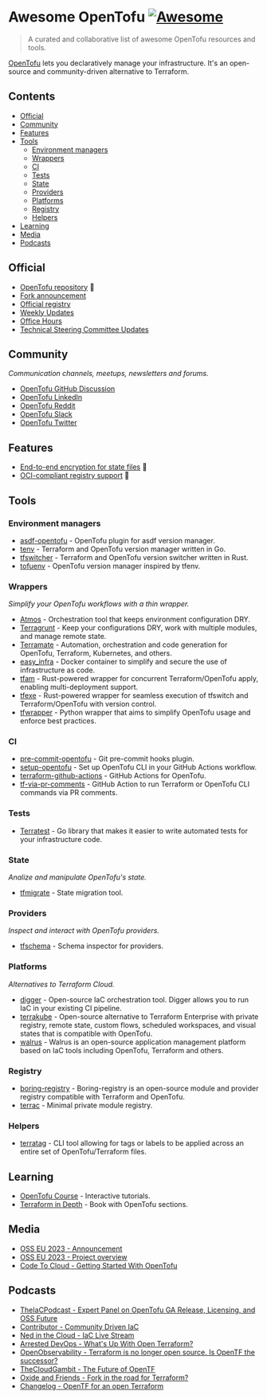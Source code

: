 # Awesome OpenTofu [![Awesome](https://awesome.re/badge.svg)](https://awesome.re) <!-- omit in toc -->

> A curated and collaborative list of awesome OpenTofu resources and tools.

[OpenTofu](https://opentofu.org/) lets you declaratively manage your infrastructure. It's an open-source and community-driven alternative to Terraform.

## Contents <!-- omit in toc -->

- [Official](#official)
- [Community](#community)
- [Features](#features)
- [Tools](#tools)
  - [Environment managers](#environment-managers)
  - [Wrappers](#wrappers)
  - [CI](#ci)
  - [Tests](#tests)
  - [State](#state)
  - [Providers](#providers)
  - [Platforms](#platforms)
  - [Registry](#registry)
  - [Helpers](#helpers)
- [Learning](#learning)
- [Media](#media)
- [Podcasts](#podcasts)

## Official

- [OpenTofu repository](https://github.com/opentofu/opentofu) 🎉
- [Fork announcement](https://opentofu.org/announcement)
- [Official registry](https://github.com/opentofu/registry)
- [Weekly Updates](https://github.com/opentofu/opentofu/blob/main/WEEKLY_UPDATES.md#weekly-updates)
- [Office Hours](https://www.youtube.com/watch?v=aEoMzUza6Ok&list=PLnVotLM2QsyhCc1_8PA7fbVF-ixt4_XAY)
- [Technical Steering Committee Updates](https://github.com/opentofu/opentofu/blob/main/TSC_SUMMARY.md#technical-steering-committee-tsc-summary)

## Community

*Communication channels, meetups, newsletters and forums.*

- [OpenTofu GitHub Discussion](https://github.com/orgs/opentofu/discussions)
- [OpenTofu LinkedIn](https://www.linkedin.com/company/opentofuorg/)
- [OpenTofu Reddit](https://www.reddit.com/r/opentf/)
- [OpenTofu Slack](https://opentofu.org/slack)
- [OpenTofu Twitter](https://twitter.com/opentofuorg)

## Features

- [End-to-end encryption for state files](https://twitter.com/OpenTofuOrg/status/1696597790661677207) 🚧
- [OCI-compliant registry support](https://twitter.com/OpenTofuOrg/status/1696913055576387599) 🚧

## Tools

### Environment managers

- [asdf-opentofu](https://github.com/virtualroot/asdf-opentofu) - OpenTofu plugin for asdf version manager.
- [tenv](https://github.com/tofuutils/tenv) - Terraform and OpenTofu version manager written in Go.
- [tfswitcher](https://github.com/ASleepyCat/tfswitcher) - Terraform and OpenTofu version switcher written in Rust.
- [tofuenv](https://github.com/tofuutils/tofuenv) - OpenTofu version manager inspired by tfenv.

### Wrappers

*Simplify your OpenTofu workflows with a thin wrapper.*

- [Atmos](https://github.com/cloudposse/atmos) - Orchestration tool that keeps environment configuration DRY.
- [Terragrunt](https://terragrunt.gruntwork.io/) - Keep your configurations DRY, work with multiple modules, and manage remote state.
- [Terramate](https://github.com/terramate-io/terramate) - Automation, orchestration and code generation for OpenTofu, Terraform, Kubernetes, and others.
- [easy_infra](https://github.com/SeisoLLC/easy_infra) - Docker container to simplify and secure the use of infrastructure as code.
- [tfam](https://github.com/Ant0wan/tfam) - Rust-powered wrapper for concurrent Terraform/OpenTofu apply, enabling multi-deployment support.
- [tfexe](https://github.com/Ant0wan/tfexe) - Rust-powered wrapper for seamless execution of tfswitch and Terraform/OpenTofu with version control.
- [tfwrapper](https://github.com/claranet/tfwrapper) - Python wrapper that aims to simplify OpenTofu usage and enforce best practices.

### CI

- [pre-commit-opentofu](https://github.com/tofuutils/pre-commit-opentofu) - Git pre-commit hooks plugin.
- [setup-opentofu](https://github.com/opentofu/setup-opentofu) - Set up OpenTofu CLI in your GitHub Actions workflow.
- [terraform-github-actions](https://github.com/dflook/terraform-github-actions) - GitHub Actions for OpenTofu.
- [tf-via-pr-comments](https://github.com/devsectop/tf-via-pr-comments) - GitHub Action to run Terraform or OpenTofu CLI commands via PR comments.

### Tests

- [Terratest](https://terratest.gruntwork.io/) - Go library that makes it easier to write automated tests for your infrastructure code.

### State

*Analize and manipulate OpenTofu's state.*

- [tfmigrate](https://github.com/minamijoyo/tfmigrate) - State migration tool.

### Providers

*Inspect and interact with OpenTofu providers.*

- [tfschema](https://github.com/minamijoyo/tfschema) - Schema inspector for providers.

### Platforms

*Alternatives to Terraform Cloud.*

- [digger](https://github.com/diggerhq/digger) - Open-source IaC orchestration tool. Digger allows you to run IaC in your existing CI pipeline.
- [terrakube](https://terrakube.org/) - Open-source alternative to Terraform Enterprise with private registry, remote state, custom flows, scheduled workspaces, and visual states that is compatible with OpenTofu.
- [walrus](https://github.com/seal-io/walrus) - Walrus is an open-source application management platform based on IaC tools including OpenTofu, Terraform and others.

### Registry

- [boring-registry](https://github.com/boring-registry/boring-registry) - Boring-registry is an open-source module and provider registry compatible with Terraform and OpenTofu.
- [terrac](https://github.com/haoliangyu/terrac) - Minimal private module registry.

### Helpers

- [terratag](https://github.com/env0/terratag) - CLI tool allowing for tags or labels to be applied across an entire set of OpenTofu/Terraform files.

## Learning

- [OpenTofu Course](https://killercoda.com/quincycheng/course/course_opentofu) - Interactive tutorials.
- [Terraform in Depth](https://www.manning.com/books/terraform-in-depth) - Book with OpenTofu sections.

## Media

- [OSS EU 2023 - Announcement](https://www.youtube.com/watch?v=Ha77rpusEDM&t=1190s)
- [OSS EU 2023 - Project overview](https://www.youtube.com/watch?v=-8sOE9-icmY&t=15116s)
- [Code To Cloud - Getting Started With OpenTofu](https://www.youtube.com/watch?v=HeUz6TMg82U)

## Podcasts

<!-- DESC, from most recent to oldest. -->
- [TheIaCPodcast - Expert Panel on OpenTofu GA Release, Licensing, and OSS Future](https://www.theiacpodcast.com/episode/expert-panel-on-opentofu-ga-release-licensing-and-oss-future)
- [Contributor - Community Driven IaC](https://www.contributor.fyi/opentofu)
- [Ned in the Cloud - IaC Live Stream](https://www.youtube.com/watch?v=p0vDydkUWB4)
- [Arrested DevOps - What's Up With Open Terraform?](https://www.arresteddevops.com/open-tofu/)
- [OpenObservability - Terraform is no longer open source. Is OpenTF the successor?](https://www.youtube.com/watch?v=5QdUs9VKq5g)
- [TheCloudGambit - The Future of OpenTF](https://www.thecloudgambit.com/2236725/13576531-the-future-of-opentf-with-ohad-maislish)
- [Oxide and Friends - Fork in the road for Terraform?](https://www.youtube.com/watch?v=QaU94LY891M)
- [Changelog -  OpenTF for an open Terraform](https://changelog.com/podcast/556)

